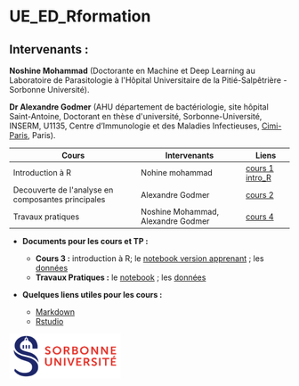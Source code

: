# UE_ED_Rformation

## Intervenants :

**Noshine Mohammad** (Doctorante en Machine et Deep Learning au Laboratoire de Parasitologie à l'Hôpital Universitaire de la Pitié-Salpêtrière - Sorbonne Université).

**Dr Alexandre Godmer** (AHU département de bactériologie, site hôpital Saint-Antoine, Doctorant en thèse d'université, Sorbonne-Université, INSERM, U1135, Centre d’Immunologie et des Maladies Infectieuses, [Cimi-Paris](https://cimiparis.fr/), Paris).


|  Cours | Intervenants  | Liens  |
|---     |---            |---     |
|Introduction à R|Nohine mohammad|[cours 1](https://agodmer.github.io/StatistiquesR_ReJMICJournee2/Cours/TP_intro_R_versionApprenants.html) [intro_R](Cours/Cours_intro_R.pdf)|
| Decouverte de l'analyse en composantes principales|Alexandre Godmer|[cours 2](Cours/AlexGodmer_cours_PCA.pdf)|   
|Travaux pratiques|Noshine Mohammad, Alexandre Godmer|[cours 4](TP/TP_ReJMIC2022.Rmd)|

- **Documents pour les cours et TP :**
  - **Cours 3 :** introduction à R; le [notebook version apprenant](TP/TP_intro_R_versionApprenants.Rmd) ; les [données](Data/Snore.txt)
  - **Travaux Pratiques :** le [notebook](https://agodmer.github.io/StatistiquesR_ReJMICJournee2/TP/TP_ReJMIC2022.html) ; les [données](https://github.com/agodmer/MSData/tree/main/ShigaToxigenicEscherichia)

- **Quelques liens utiles pour les cours :**
  - [Markdown](https://blog.sqlbak.com/jupyter-notebook-markdown-cheatsheet)
  - [Rstudio](https://ourednik.info/maps/2019/03/14/premiers-pas-avec-r-et-rstudio/)

<p align="left">
  <img src="Images/Logo_Sorbonne_Universite.png" width="200" height="80">
</p>
